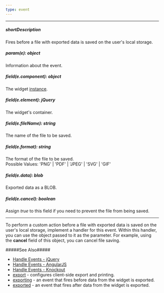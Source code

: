 ```yaml
---
type: event
---
```

---
##### shortDescription
Fires before a file with exported data is saved on the user's local storage.

##### param(e): object
Information about the event.

##### field(e.component): object
The widget <a href="{basewidgetpath}/Methods/#instance">instance</a>.

##### field(e.element): jQuery
The widget's container.

##### field(e.fileName): string
The name of the file to be saved.

##### field(e.format): string
The format of the file to be saved.<br/>
Possible Values: 'PNG' | 'PDF' | 'JPEG' | 'SVG' | 'GIF'

##### field(e.data): blob
Exported data as a BLOB.

##### field(e.cancel): boolean
Assign <i>true</i> to this field if you need to prevent the file from being saved.

---
To perform a custom action before a file with exported data is saved on the user's local storage, implement a handler for this event. Within this handler, you can use the object passed to it as the parameter. For example, using the **cancel** field of this object, you can cancel file saving.

#####See Also#####
- [Handle Events - jQuery](/concepts/20%20Data%20Visualization/05%20Basics/10%20Widget%20Basics%20-%20jQuery/15%20Handle%20Events.md '/Documentation/Guide/Data_Visualization/Basics/Widget_Basics_-_jQuery/#Handle_Events')
- [Handle Events - AngularJS](/concepts/20%20Data%20Visualization/05%20Basics/20%20Widget%20Basics%20-%20AngularJS/15%20Handle%20Events.md '/Documentation/Guide/Data_Visualization/Basics/Widget_Basics_-_AngularJS/#Handle_Events')
- [Handle Events - Knockout](/concepts/20%20Data%20Visualization/05%20Basics/30%20Widget%20Basics%20-%20Knockout/15%20Handle%20Events.md '/Documentation/Guide/Data_Visualization/Basics/Widget_Basics_-_Knockout/#Handle_Events')
- [export](/api-reference/20%20Data%20Visualization%20Widgets/BaseWidget/1%20Configuration/export '{basewidgetpath}/Configuration/export') - configures client-side export and printing.
- [exporting](/api-reference/20%20Data%20Visualization%20Widgets/BaseWidget/4%20Events/exporting.md '{basewidgetpath}/Events#exporting') - an event that fires before data from the widget is exported.
- [exported](/api-reference/20%20Data%20Visualization%20Widgets/BaseWidget/4%20Events/exported.md '{basewidgetpath}/Events#exported') - an event that fires after data from the widget is exported.